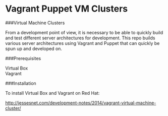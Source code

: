 Vagrant Puppet VM Clusters
===

###Virtual Machine Clusters

From a development point of view, it is necessary to be able to quickly build and test different server architectures for development.  This repo builds various server architectures using Vagrant and Puppet that can quickly be spun up and developed on.

###Prerequisites

Virtual Box  
Vagrant  

###Installation

To install Virtual Box and Vagrant on Red Hat:

http://jessesnet.com/development-notes/2014/vagrant-virtual-machine-cluster/


